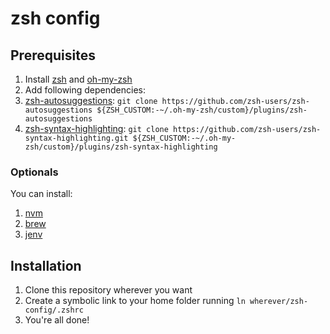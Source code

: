 # zsh config

## Prerequisites

1. Install [zsh](https://github.com/ohmyzsh/ohmyzsh/wiki/Installing-ZSH) and [oh-my-zsh](https://github.com/ohmyzsh/ohmyzsh)
2. Add following dependencies:
  1. [zsh-autosuggestions](https://github.com/zsh-users/zsh-autosuggestions): `git clone https://github.com/zsh-users/zsh-autosuggestions ${ZSH_CUSTOM:-~/.oh-my-zsh/custom}/plugins/zsh-autosuggestions`
  2. [zsh-syntax-highlighting](https://github.com/zsh-users/zsh-syntax-highlighting): `git clone https://github.com/zsh-users/zsh-syntax-highlighting.git ${ZSH_CUSTOM:-~/.oh-my-zsh/custom}/plugins/zsh-syntax-highlighting`
 
### Optionals

You can install:
  1. [nvm](https://github.com/nvm-sh/nvm)
  2. [brew](https://brew.sh/)
  3. [jenv](https://www.jenv.be/)


## Installation

1. Clone this repository wherever you want
2. Create a symbolic link to your home folder running `ln wherever/zsh-config/.zshrc`
3. You're all done!
